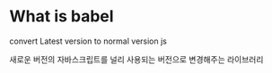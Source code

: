<!-- @format -->

# What is babel

convert Latest version to normal version js

새로운 버전의 자바스크립트를 널리 사용되는 버전으로 변경해주는 라이브러리
